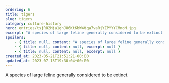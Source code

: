 ```yaml
---
ordering: 6
title: tigers
slug: tigers
category: culture-history
hero: entries/tsjR82Mja1ghJ86KtKbW4tqa7vaRjYZPYYYCMnoM.jpg
excerpt: "A species of large feline generally considered to be extinct.\n"
spoilers:
    - { title: null, content: "A species of large feline generally considered to be extinct.\r\n\r\nAt least ten are in the possession of the zoologist, [Quinn](/category/characters/quinn), on [Velopa](/category/planets-cities/velopa).", excerpt: "A species of large feline generally considered to be extinct.\nAt least ten are in the possession of..." }
    - { title: null, content: null, excerpt: null }
    - { title: null, content: null, excerpt: null }
created_at: 2023-05-21T21:51:21+00:00
updated_at: 2023-07-13T19:30:04+00:00
---
```

A species of large feline generally considered to be extinct.